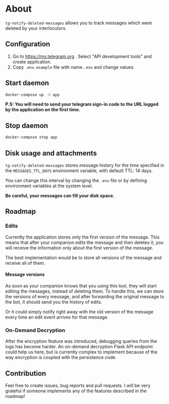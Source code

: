 # About

`tg-notify-deleted-messages` allows you to track messages which were deleted by
your interlocutors.

## Configuration

1. Go to <https://my.telegram.org> . Select "API development tools" and create application.
2. Copy `.env.example` file with name `.env` and change values.

## Start daemon

```bash
docker-compose up -d app
```

**P.S: You will need to send your telegram sign-in code to the URL logged by the application on the first time.**

## Stop daemon

```bash
docker-compose stop app
```

## Disk usage and attachments

`tg-notify-deleted-messages` stores message history for the time specified
in the `MESSAGES_TTL_DAYS` environment variable, with default TTL: 14 days.

You can change this interval by changing the `.env` file or by defining environment
variables at the system level.

**Be careful, your messages can fill your disk space.**

## Roadmap

### Edits

Currently the application stores only the first version of the message.
This means that after your companion edits the message and then deletes it,
you will receive the information only about the first version of the message.

The best implementation would be to store all versions of the message and receive
all of them.

#### Message versions

As soon as your companion knows that you using this tool, they will start
editing the messages, instead of deleting them. To handle this, we can store the
versions of every message, and after forwarding the original message to the bot,
it should send you the history of edits.

Or it could simply notify right away with the old version of the message every time an edit event arrives for that message.

### On-Demand Decryption

After the encryption feature was introduced, debugging queries from the logs has become harder. An on-demand decryption Flask API endpoint could help us here, but is currently complex to implement because of the way encryption is coupled with the persistence code.

## Contribution

Feel free to create issues, bug reports and pull requests. I will be very
grateful if someone implements any of the features described in the roadmap!
